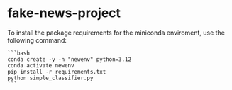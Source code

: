 # fake-news-project

To install the package requirements for the miniconda enviroment, use the following command:

    ```bash
    conda create -y -n "newenv" python=3.12
    conda activate newenv
    pip install -r requirements.txt
    python simple_classifier.py
    ```